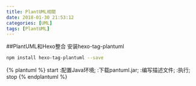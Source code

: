 ```yaml
---
title: PlantUML相關
date: 2018-01-30 21:53:12
categories: [UML]
tags: [PlantUML]
---
```

##PlantUML和Hexo整合
安装hexo-tag-plantuml
```bash
npm install hexo-tag-plantuml --save
```

{% plantuml %}
start
:配置Java环境; 
:下载pantuml.jar;
:编写描述文件; 
:执行; 
stop
{% endplantuml %}